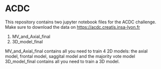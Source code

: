 # ACDC
This repository contains two jupyter notebook files for the ACDC challenge. 
Make sure to download the data on https://acdc.creatis.insa-lyon.fr


1. MV_and_Axial_final
2. 3D_model_final

MV_and_Axial_final contains all you need to train 4 2D models: the axial model, frontal model, saggital model and the majority vote model
3D_model_final contains all you need to train a 3D model.
